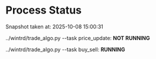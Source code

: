 # Process Status

Snapshot taken at: 2025-10-08 15:00:31

../wintrd/trade_algo.py --task price_update: **NOT RUNNING**

../wintrd/trade_algo.py --task buy_sell: **RUNNING**

